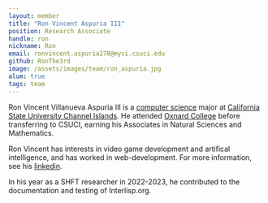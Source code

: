 ```yaml
---
layout: member
title: "Ron Vincent Aspuria III"
position: Research Associate
handle: ron
nickname: Ron
email: ronvincent.aspuria278@myci.csuci.edu
github: RonThe3rd
image: /assets/images/team/ron_aspuria.jpg
alum: true 
tags: team
---
```

Ron Vincent Villanueva Aspuria III is a [computer science] major at [California State University Channel Islands]. He attended [Oxnard College] before transferring to CSUCI, earning his Associates in Natural Sciences and Mathematics. 

Ron Vincent has interests in video game development and artifical intelligence, and has worked in web-development. For more information, see his [linkedin].

In his year as a SHFT researcher in 2022-2023, he contributed to the documentation and testing of Interlisp.org.



[California State University Channel Islands]: https://www.csuci.edu
[computer science]: https://compsci.csuci.edu/
[Oxnard College]: https://www.oxnardcollege.edu/
[linkedin]: https://www.linkedin.com/in/ron-vincent-aspuria-501079253/
[github]: https://github.com/RonThe3rd

